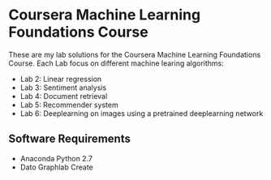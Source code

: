 # Coursera Machine Learning Foundations Course

These are my lab solutions for the Coursera Machine Learning Foundations Course. Each Lab focus on different machine learing algorithms:
- Lab 2: Linear regression
- Lab 3: Sentiment analysis
- Lab 4: Document retrieval
- Lab 5: Recommender system
- Lab 6: Deeplearning on images using a pretrained deeplearning network

## Software Requirements
- Anaconda Python 2.7
- Dato Graphlab Create
